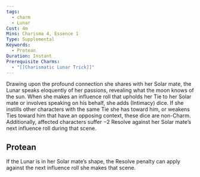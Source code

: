 ```yaml
---
tags:
  - charm
  - Lunar
Cost: 4m
Mins: Charisma 4, Essence 1
Type: Supplemental
Keywords:
  - Protean
Duration: Instant
Prerequisite Charms:
  - "[[Charismatic Lunar Trick]]"
---
```

Drawing upon the profound connection she shares with her Solar mate, the Lunar speaks eloquently of her passions, revealing what the moon knows of the sun. When she makes an influence roll that upholds her Tie to her Solar mate or involves speaking on his behalf, she adds (Intimacy) dice. If she instills other characters with the same Tie she has toward him, or weakens Ties toward him that have an opposing context, these dice are non-Charm. Additionally, affected characters suffer −2 Resolve against her Solar mate’s next influence roll during that scene. 
## Protean 

If the Lunar is in her Solar mate’s shape, the Resolve penalty can apply against the next influence roll she makes that scene.